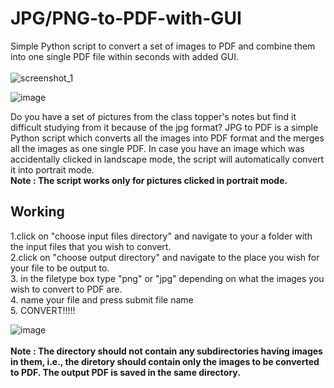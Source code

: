 # JPG/PNG-to-PDF-with-GUI

Simple Python script to convert a set of images to PDF and combine them into one single PDF file within seconds with added GUI.
<br /><br />
![screenshot_1](https://user-images.githubusercontent.com/29803330/46648492-f338c000-cbb2-11e8-908d-05928f285720.jpg)

![image](https://user-images.githubusercontent.com/19748010/143729398-692496b3-c2d7-4a6f-8628-940be89fb137.png)


Do you have a set of pictures from the class topper's notes but find it difficult studying from it because of the jpg format? JPG to PDF is a simple Python script which converts all the images into PDF format and the merges all the images as one single PDF. In case you have an image which was accidentally clicked in landscape mode, the script will automatically convert it into portrait mode. <br />
**Note : The script works only for pictures clicked in portrait mode.** <br />

## Working
1.click on "choose input files directory" and navigate to your a folder with the input files that you wish to convert.<br/>
2.click on "choose output directory" and navigate to the place you wish for your file to be output to.<br/>
3. in the filetype box type "png" or "jpg" depending on what the images you wish to convert to PDF are.<br/>
4. name your file and press submit file name <br/>
5. CONVERT!!!!!<br/>

![image](https://user-images.githubusercontent.com/29803330/46648841-71499680-cbb4-11e8-91e6-e5cc0e9b3e36.png)
<br /><br />
**Note : The directory should not contain any subdirectories having images in them, i.e., the diretory should contain only the images to be converted to PDF. The output PDF is saved in the same directory.** <br /><br />
